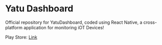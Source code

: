 
# Yatu Dashboard

Official repository for YatuDashboard, coded using React Native, a cross-platform application for monitoring iOT Devices!

Play Store: [Link](https://play.google.com/store/apps/details?id=com.yatudashboard&pcampaignid=web_share)